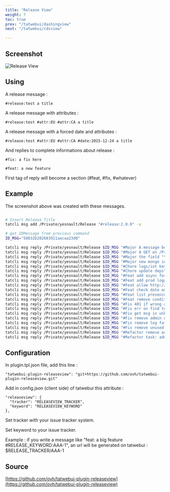 ```yaml
---
title: "Release View"
weight: 7
toc: true
prev: "/tatwebui/dashingview"
next: "/tatwebui/cdsview"

---
```


## Screenshot

![Release View](/imgs/tatwebui-release-view.png?width=80%)

## Using

A release message :

```
#release:test a title
```

A release message with attributes :

```
#release:test #attr:EU #attr:CA a title
```

A release message with a forced date and attributes :

```
#release:test #attr:EU #attr:CA #date:2015-12-24 a title
```

And replies to complete informations about release :

```
#fix: a fix here
```

```
#feat: a new feature
```

First tag of reply will become a section (#feat, #fix, #whatever)

## Example

The screenshot above was created with these messages.

```bash

# Insert Release Title
tatcli msg add /Private/yesnault/Release "#release:2.0.0" -v

# get IDMessage from previous command
ID_MSG="58032b202683911aacaa23d0"

tatcli msg reply /Private/yesnault/Release $ID_MSG "#Major A message belongs to one topic only now."
tatcli msg reply /Private/yesnault/Release $ID_MSG "#Major A GET on /Private/username/Tasks returns message in this topic and all message with label doing:username"
tatcli msg reply /Private/yesnault/Release $ID_MSG "#Major the field "topics" is kept for backwards compatibility"
tatcli msg reply /Private/yesnault/Release $ID_MSG "#Major new mongo index for more efficiency, with new field topic"
tatcli msg reply /Private/yesnault/Release $ID_MSG "#Chore logs/iot key"
tatcli msg reply /Private/yesnault/Release $ID_MSG "#Chore update deps"
tatcli msg reply /Private/yesnault/Release $ID_MSG "#Feat add async for /countEmptyTopic"
tatcli msg reply /Private/yesnault/Release $ID_MSG "#Feat add prod logger"
tatcli msg reply /Private/yesnault/Release $ID_MSG "#Feat allow http:// in tag"
tatcli msg reply /Private/yesnault/Release $ID_MSG "#Feat check date on list"
tatcli msg reply /Private/yesnault/Release $ID_MSG "#Feat list presences, get without topic name"
tatcli msg reply /Private/yesnault/Release $ID_MSG "#Feat remove condition on move msg"
tatcli msg reply /Private/yesnault/Release $ID_MSG "#Fix 401 if wrong auth"
tatcli msg reply /Private/yesnault/Release $ID_MSG "#Fix err on find topic"
tatcli msg reply /Private/yesnault/Release $ID_MSG "#Fix get msg in unknown topic"
tatcli msg reply /Private/yesnault/Release $ID_MSG "#Fix remove admin user"
tatcli msg reply /Private/yesnault/Release $ID_MSG "#Fix remove log fatal"
tatcli msg reply /Private/yesnault/Release $ID_MSG "#Fix remove unused log / return on unknown topic"
tatcli msg reply /Private/yesnault/Release $ID_MSG "#Refactor remove action bookmark"
tatcli msg reply /Private/yesnault/Release $ID_MSG "#Refactor task: add label doing and doing:username"
```


## Configuration
In plugin.tpl.json file, add this line :

```
"tatwebui-plugin-releaseview": "git+https://github.com/ovh/tatwebui-plugin-releaseview.git"
```

Add in config.json (client side) of tatwebui this attribute :

```
"releaseview": {
  "tracker": "RELEASEVIEW_TRACKER",
  "keyword": "RELEASEVIEW_KEYWORD"
},
```

Set tracker with your issue tracker system.

Set keyword to your issue tracker.

Example : if you write a
message like "feat: a big feature #RELEASE_KEYWORD:AAA-1", an url will be generated on tatwebui :
$RELEASE_TRACKER/AAA-1

## Source
[https://github.com/ovh/tatwebui-plugin-releaseview](https://github.com/ovh/tatwebui-plugin-releaseview)
